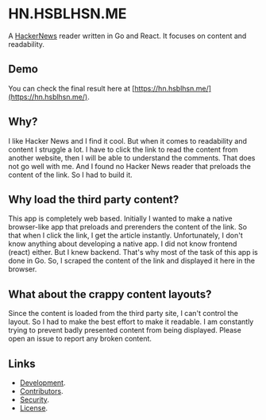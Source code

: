 # HN.HSBLHSN.ME

A [HackerNews](https://news.ycombinator.com/) reader written in Go and React. It focuses on content and readability.

## Demo

You can check the final result here at [https://hn.hsblhsn.me/](https://hn.hsblhsn.me/).


## Why?

I like Hacker News and I find it cool. But when it comes to readability and content I struggle a lot. I have to click
the link to read the content from another website, then I will be able to understand the comments. That does not go well
with me. And I found no Hacker News reader that preloads the content of the link. So I had to build it.

## Why load the third party content?

This app is completely web based. Initially I wanted to make a native browser-like app that preloads and prerenders the
content of the link. So that when I click the link, I get the article instantly. Unfortunately, I don't know anything
about developing a native app. I did not know frontend (react) either. But I knew backend. That's why most of the task
of this app is done in Go. So, I scraped the content of the link and displayed it here in the browser.

## What about the crappy content layouts?

Since the content is loaded from the third party site, I can't control the layout. So I had to make the best effort to
make it readable. I am constantly trying to prevent badly presented content from being displayed. Please open an issue
to report any broken content.

## Links

- [Development](docs/development.md).
- [Contributors](docs/contributors.md).
- [Security](SECURITY.md).
- [License](LICENSE).




